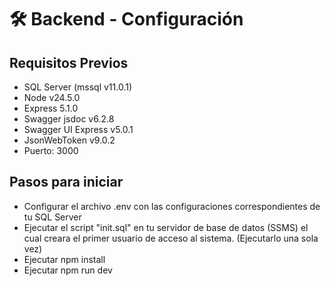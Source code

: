 # 🛠 Backend - Configuración

## Requisitos Previos 
- SQL Server (mssql v11.0.1)
- Node v24.5.0
- Express 5.1.0
- Swagger jsdoc v6.2.8
- Swagger UI Express v5.0.1
- JsonWebToken v9.0.2
- Puerto: 3000

## Pasos para iniciar
- Configurar el archivo .env con las configuraciones correspondientes de tu SQL Server
- Ejecutar el script "init.sql" en tu servidor de base de datos (SSMS) el cual creara el primer usuario de acceso al sistema. (Ejecutarlo una sola vez)
- Ejecutar npm install
- Ejecutar npm run dev

